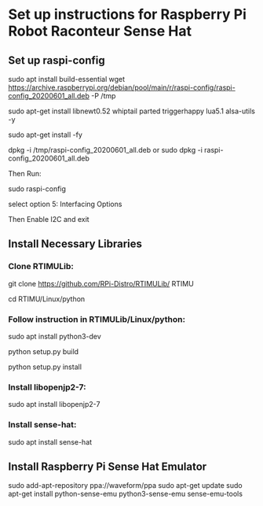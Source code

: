 # Set up instructions for Raspberry Pi Robot Raconteur Sense Hat 

## Set up raspi-config
sudo apt install build-essential
wget https://archive.raspberrypi.org/debian/pool/main/r/raspi-config/raspi-config_20200601_all.deb -P /tmp

sudo apt-get install libnewt0.52 whiptail parted triggerhappy lua5.1 alsa-utils -y

sudo apt-get install -fy

dpkg -i /tmp/raspi-config_20200601_all.deb
or
sudo dpkg -i raspi-config_20200601_all.deb

Then Run:

sudo raspi-config

select option 5: Interfacing Options

Then Enable I2C and exit

## Install Necessary Libraries
### Clone RTIMULib:

git clone https://github.com/RPi-Distro/RTIMULib/ RTIMU

cd RTIMU/Linux/python

### Follow instruction in RTIMULib/Linux/python:

sudo apt install python3-dev

python setup.py build

python setup.py install

### Install libopenjp2-7:

sudo apt install libopenjp2-7

### Install sense-hat:

sudo apt install sense-hat

## Install Raspberry Pi Sense Hat Emulator

sudo add-apt-repository ppa://waveform/ppa
sudo apt-get update
sudo apt-get install python-sense-emu python3-sense-emu sense-emu-tools
